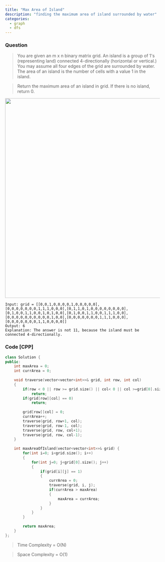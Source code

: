 ```yaml
---
title: "Max Area of Island"
description: "finding the maximum area of island surrounded by water"
categories:
  - graph
  - dfs
---
```


### Question

> You are given an m x n binary matrix grid. An island is a group of 1's (representing land) connected 4-directionally (horizontal or vertical.) You may assume all four edges of the grid are surrounded by water. The area of an island is the number of cells with a value 1 in the island.

> Return the maximum area of an island in grid. If there is no island, return 0.

<img src="https://assets.leetcode.com/uploads/2021/05/01/maxarea1-grid.jpg" height=650px width=550px></img>

```
Input: grid = [[0,0,1,0,0,0,0,1,0,0,0,0,0],[0,0,0,0,0,0,0,1,1,1,0,0,0],[0,1,1,0,1,0,0,0,0,0,0,0,0],[0,1,0,0,1,1,0,0,1,0,1,0,0],[0,1,0,0,1,1,0,0,1,1,1,0,0],[0,0,0,0,0,0,0,0,0,0,1,0,0],[0,0,0,0,0,0,0,1,1,1,0,0,0],[0,0,0,0,0,0,0,1,1,0,0,0,0]]
Output: 6
Explanation: The answer is not 11, because the island must be connected 4-directionally.
```

### Code [CPP]

```cpp
class Solution {
public:
    int maxArea = 0;
    int currArea = 0;
   
    void traverse(vector<vector<int>>& grid, int row, int col)
    {
        if(row < 0 || row >= grid.size() || col< 0 || col >=grid[0].size())
            return;
        if(grid[row][col] == 0)
            return;
        
        grid[row][col] = 0;
        currArea++;
        traverse(grid, row+1, col);
        traverse(grid, row-1, col);
        traverse(grid, row, col+1);
        traverse(grid, row, col-1);
    }
    
    int maxAreaOfIsland(vector<vector<int>>& grid) {
        for(int i=0; i<grid.size(); i++)
        {
            for(int j=0; j<grid[0].size(); j++)
            {
                if(grid[i][j] == 1)
                {
                    currArea = 0;
                    traverse(grid, i, j);
                    if(currArea > maxArea)
                    {
                        maxArea = currArea;
                    }
                }
            }
        }
        
        return maxArea;
    }
};
```


> Time Complexity = O(N)

> Space Complexity = O(1)
